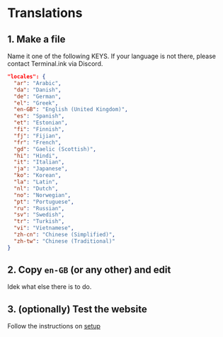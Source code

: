 # Translations

## 1. Make a file
Name it one of the following KEYS.
If your language is not there, please contact Terminal.ink via Discord.

```json
"locales": {
  "ar": "Arabic",
  "da": "Danish",
  "de": "German",
  "el": "Greek",
  "en-GB": "English (United Kingdom)",
  "es": "Spanish",
  "et": "Estonian",
  "fi": "Finnish",
  "fj": "Fijian",
  "fr": "French",
  "gd": "Gaelic (Scottish)",
  "hi": "Hindi",
  "it": "Italian",
  "ja": "Japanese",
  "ko": "Korean",
  "la": "Latin",
  "nl": "Dutch",
  "no": "Norwegian",
  "pt": "Portuguese",
  "ru": "Russian",
  "sv": "Swedish",
  "tr": "Turkish",
  "vi": "Vietnamese",
  "zh-cn": "Chinese (Simplified)",
  "zh-tw": "Chinese (Traditional)"
}
```

## 2. Copy `en-GB` (or any other) and edit
Idek what else there is to do.

## 3. (optionally) Test the website
Follow the instructions on [setup](/docs/setup.md)
